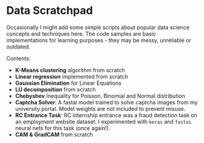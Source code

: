 # Data Scratchpad

Occasionally I might add some simple scripts about popular data science concepts and techniques here. The code samples
are basic implementations for learning purposes - they may be messy, unreliable or outdated.

Contents:

- **K-Means clustering** algorithm from scratch
- **Linear regression** implemented from scratch
- **Gaussian Elimination** for Linear Equations
- **LU decomposition** from scratch
- **Chebyshev** Inequality for Poisson, Binomial and Normal distribution
- **Captcha Solver**: A fastai model trained to solve captcha images from my university portal. Model weights are not
  included to prevent misuse.
- **RC Entrance Task**: RC internship entrance was a fraud detection task on an employment website dataset. I
  experimented with `keras` and `fastai` neural nets for this task (once again!).
- **CAM & GradCAM** from scratch
